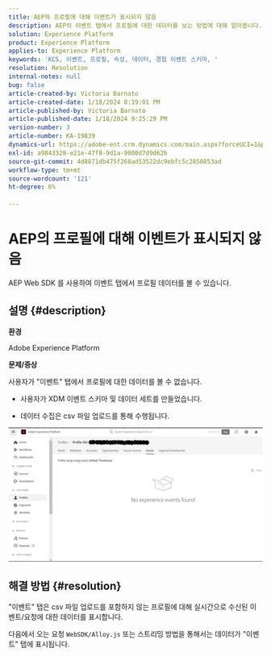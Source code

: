 ```yaml
---
title: AEP의 프로필에 대해 이벤트가 표시되지 않음
description: AEP의 이벤트 탭에서 프로필에 대한 데이터를 보는 방법에 대해 알아봅니다.
solution: Experience Platform
product: Experience Platform
applies-to: Experience Platform
keywords: 'KCS, 이벤트, 프로필, 속성, 데이터, 경험 이벤트 스키마, '
resolution: Resolution
internal-notes: null
bug: false
article-created-by: Victoria Barnato
article-created-date: 1/18/2024 8:19:01 PM
article-published-by: Victoria Barnato
article-published-date: 1/18/2024 9:25:29 PM
version-number: 3
article-number: KA-19839
dynamics-url: https://adobe-ent.crm.dynamics.com/main.aspx?forceUCI=1&pagetype=entityrecord&etn=knowledgearticle&id=480094ce-3eb6-ee11-a569-6045bd006b25
exl-id: a9843328-e21e-47f8-9d1a-9000d7d9d62b
source-git-commit: 4d8871db475f268ad53522dc9ebfc5c2850853ad
workflow-type: tm+mt
source-wordcount: '121'
ht-degree: 6%

---
```


# AEP의 프로필에 대해 이벤트가 표시되지 않음


AEP Web SDK 를 사용하여 이벤트 탭에서 프로필 데이터를 볼 수 있습니다.



## 설명 {#description}


<b>환경</b>

Adobe Experience Platform

<b>문제/증상</b>

사용자가 &quot;이벤트&quot; 탭에서 프로필에 대한 데이터를 볼 수 없습니다.



- 사용자가 XDM 이벤트 스키마 및 데이터 세트를 만들었습니다.

- 데이터 수집은 csv 파일 업로드를 통해 수행됩니다.



![](assets/___490094ce-3eb6-ee11-a569-6045bd006b25___.png)


## 해결 방법 {#resolution}


&quot;이벤트&quot; 탭은 csv 파일 업로드를 포함하지 않는 프로필에 대해 실시간으로 수신된 이벤트/요청에 대한 데이터를 표시합니다.

다음에서 오는 요청 `WebSDK/Alloy.js` 또는 스트리밍 방법을 통해서는 데이터가 &quot;이벤트&quot; 탭에 표시됩니다.
